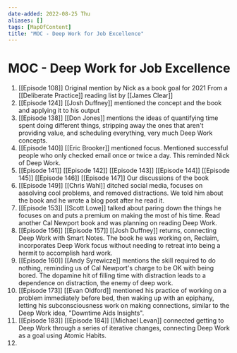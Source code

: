 ```yaml
---
date-added: 2022-08-25 Thu
aliases: []
tags: [MapOfContent]
title: "MOC - Deep Work for Job Excellence"
---
```


# MOC - Deep Work for Job Excellence


1) [[Episode 108]] Original mention by Nick as a book goal for 2021
   From a [[Deliberate Practice]] reading list by [[James Clear]]
2) [[Episode 124]] [[Josh Duffney]] mentioned the concept and the book and applying it to his output
3) [[Episode 138]] [[Don Jones]] mentions the ideas of quantifying time spent doing different things, stripping away the ones that aren't providing value, and scheduling everything, very much Deep Work concepts.
4) [[Episode 140]] [[Eric Brooker]] mentioned focus. Mentioned successful people who only checked email once or twice a day. This reminded Nick of Deep Work.
5) [[Episode 141]] [[Episode 142]] [[Episode 143]] [[Episode 144]] [[Episode 145]] [[Episode 146]] [[Episode 147]] Our discussions of the book
6) [[Episode 149]] [[Chris Wahl]] ditched social media, focuses on aasolving cool problems, and removed distractions. We told him about the book and he wrote a blog post after he read it.
7) [[Episode 153]] [[Scott Lowe]] talked about paring down the things he focuses on and puts a premium on making the most of his time. Read another Cal Newport book and was planning on reading Deep Work.
8) [[Episode 156]] [[Episode 157]] [[Josh Duffney]] returns, connecting Deep Work with Smart Notes. The book he was working on, Reclaim, incorporates Deep Work focus without needing to retreat into being a hermit to accomplish hard work. 
9) [[Episode 160]] [[Andy Syrewicze]] mentions the skill required to do nothing, reminding us of Cal Newport's charge to be OK with being bored. The dopamine hit of filling time with distraction leads to a dependence on distraction, the enemy of deep work.
10) [[Episode 173]] [[Evan Oldford]] mentioned his practice of working on a problem immediately before bed, then waking up with an epiphany, letting his subconsciousness work on making connections, similar to the Deep Work idea, "Downtime Aids Insights".
11) [[Episode 183]] [[Episode 184]] [[Michael Levan]] connected getting to Deep Work through a series of iterative changes, connecting Deep Work as a goal using Atomic Habits.
12) 